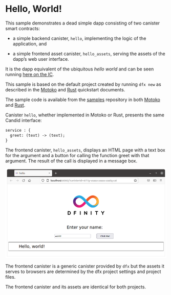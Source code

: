 # Hello, World!

This sample demonstrates a dead simple dapp consisting of two canister smart contracts:

-   a simple backend canister, `hello`, implementing the logic of the application, and

-   a simple frontend asset canister, `hello_assets`, serving the assets of the dapp’s web user interface.

It is the dapp equivalent of the ubiquitous *hello world* and can be seen running [here on the IC](https://6lqbm-ryaaa-aaaai-qibsa-cai.ic0.app/).

This sample is based on the default project created by running `dfx new` as described in the [Motoko](../quickstart/local-quickstart) and [Rust](../rust-guide/rust-quickstart) quickstart documents.

The sample code is available from the [samples](https://github.com/dfinity/examples) repository in both [Motoko](https://github.com/dfinity/examples/tree/master/motoko/hello) and [Rust](https://github.com/dfinity/examples/tree/master/rust/hello).

Canister `hello`, whether implemented in Motoko or Rust, presents the same Candid interface:

    service : {
      greet: (text) -> (text);
    }

The frontend canister, `hello_assets`, displays an HTML page with a text box for the argument and a button for calling the function greet with that argument. The result of the call is displayed in a message box.

![hello frontend](_attachments/hello.png)

The frontend canister is a generic canister provided by `dfx` but the assets it serves to browsers are determined by the dfx project settings and project files.

The frontend canister and its assets are identical for both projects.
